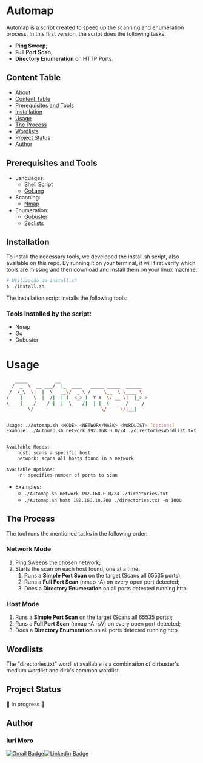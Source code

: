# Automap
Automap is a script created to speed up the scanning and enumeration process. 
In this first version, the script does the following tasks: 

- **Ping Sweep**;
- **Full Port Scan**;
- **Directory Enumeration** on HTTP Ports.

## Content Table
* [About](#automap)
* [Content Table](#content-table)
* [Prerequisites and Tools](#prerequisites-and-tools)
* [Installation](#installation)
* [Usage](#usage)
* [The Process](#the-process)
* [Wordlists](#wordlists)
* [Project Status](#project-status)
* [Author](#author)


## Prerequisites and Tools
- Languages:
  - Shell Script
  - [GoLang](https://golang.org/)
- Scanning:
  - [Nmap](https://nmap.org/)
- Enumeration:
  - [Gobuster](https://github.com/OJ/gobuster)
  - [Seclists](https://github.com/danielmiessler/SecLists)



## Installation
To install the necessary tools, we developed the install.sh script, also available on this repo. By running it on your terminal, it will first verify which tools are missing and then download and install them on your linux machine.

```bash
# Utilização do install.sh
$ ./install.sh
```

The installation script installs the following tools:



### Tools installed by the script:
- Nmap
- Go
- Gobuster



# Usage

```bash
   _____          __                                
  /  _  \  __ ___/  |_  ____   _____ _____  ______  
 /  /_\  \|  |  \   __\/  _ \ /     \__  \ \____ \ 
/    |    \  |  /|  | (  <_> )  Y Y  \/ __ \|  |_> >
\____|__  /____/ |__|  \____/|__|_|  (____  /   __/ 
        \/                         \/     \/|__|    


Usage: ./Automap.sh <MODE> <NETWORK/MASK> <WORDLIST> [options]
Example: ./Automap.sh network 192.168.0.0/24 ./directoriesWordlist.txt -n 1000


Available Modes: 
	host: scans a specific host
	network: scans all hosts found in a network

Available Options: 
	-n: specifies number of ports to scan
```

- Examples:
  - ``./Automap.sh network 192.168.0.0/24 ./directories.txt``
  - ``./Automap.sh host 192.168.10.200 ./directories.txt -n 1000 ``



## The Process
The tool runs the mentioned tasks in the following order:

### Network Mode

1. Ping Sweeps the chosen network;
2. Starts the scan on each host found, one at a time:
   1. Runs a **Simple Port Scan** on the target (Scans all 65535 ports);
   2. Runs a **Full Port Scan** (nmap -A) on every open port detected;
   3. Does a **Directory Enumeration** on all ports detected running http.
  
### Host Mode

1. Runs a **Simple Port Scan** on the target (Scans all 65535 ports);
2. Runs a **Full Port Scan** (nmap -A -sV) on every open port detected;
3. Does a **Directory Enumeration** on all ports detected running http.



## Wordlists
The "directories.txt" wordlist available is a combination of dirbuster's medium wordlist and dirb's common wordlist.



## Project Status
:construction: In progress :construction:



## Author
### Iuri Moro
[![Gmail Badge](https://img.shields.io/badge/Gmail-D14836?style=for-the-badge&logo=gmail&logoColor=white
)](mailto:iuribpmoro@gmail.com)[![Linkedin Badge](https://img.shields.io/badge/linkedin%20-%230077B5.svg?&style=for-the-badge&logo=linkedin&logoColor=white)](https://www.linkedin.com/in/iuribpmoro/)